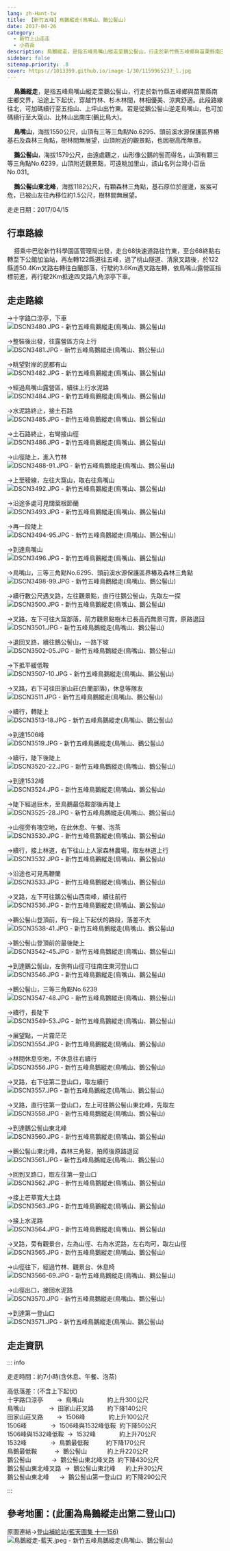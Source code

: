 ```yaml
---
lang: zh-Hant-tw
title: 【新竹五峰】鳥鵝縱走(鳥嘴山、鵝公髻山)
date: 2017-04-26
category: 
  - 新竹上山走走
  - 小百岳
description: 鳥鵝縱走，是指五峰鳥嘴山縱走至鵝公髻山，行走於新竹縣五峰鄉與苗栗縣南庄鄉交界，沿途上下起伏，穿越竹林、杉木林間，林相優美、涼爽舒適。此段路線往北，可加碼續行至五指山、上坪山出竹東。若是從鵝公髻山逆走鳥嘴山，也可加碼續行至大窩山、比林山出南庄(鵝比鳥大)。
sidebar: false
sitemap.priority: .8
cover: https://1013399.github.io/image-1/30/1159965237_l.jpg
---
```


    **鳥鵝縱走**，是指五峰鳥嘴山縱走至鵝公髻山，行走於新竹縣五峰鄉與苗栗縣南庄鄉交界，沿途上下起伏，穿越竹林、杉木林間，林相優美、涼爽舒適。此段路線往北，可加碼續行至五指山、上坪山出竹東。若是從鵝公髻山逆走鳥嘴山，也可加碼續行至大窩山、比林山出南庄(鵝比鳥大)。  

<!-- more -->

    **鳥嘴山**，海拔1550公尺，山頂有三等三角點No.6295、頭前溪水源保護區界樁基石及森林三角點，樹林間無展望，山頂附近的觀景點，也因樹高而無景。  

    **鵝公髻山**，海拔1579公尺，由遠處觀之，山形像公鵝的髻而得名，山頂有顆三等三角點No.6239，山頂附近觀景點，可遠眺加里山，該山名列台灣小百岳No.031。  


    **鵝公髻山東北峰**，海拔1182公尺，有顆森林三角點，基石原位於崖邊，岌岌可危，已被山友往內移位約1.5公尺，樹林間無展望。

走走日期：2017/04/15

## 行車路線
    搭乘中巴從新竹科學園區管理局出發，走台68快速道路往竹東，至台68終點右轉至下公館加油站，再左轉122縣道往五峰，過了桃山隧道、清泉叉路後，於122縣道50.4Km叉路右轉往白蘭部落，行駛約3.6Km遇叉路左轉，依鳥嘴山露營區指標前進，再行駛2Km抵達四叉路八角涼亭下車。

## 走走路線
→十字路口涼亭，下車  
![DSCN3480.JPG - 新竹五峰鳥鵝縱走(鳥嘴山、鵝公髻山)](https://1013399.github.io/image-1/30/1159966732_l.jpg)

→整裝後出發，往露營區方向上行  
![DSCN3481.JPG - 新竹五峰鳥鵝縱走(鳥嘴山、鵝公髻山)](https://1013399.github.io/image-1/30/1159966531_l.jpg)

→眺望對岸的民都有山  
![DSCN3482.JPG - 新竹五峰鳥鵝縱走(鳥嘴山、鵝公髻山)](https://1013399.github.io/image-1/30/1159965418_l.jpg)

→經過鳥嘴山露營區，續往上行水泥路  
![DSCN3484.JPG - 新竹五峰鳥鵝縱走(鳥嘴山、鵝公髻山)](https://1013399.github.io/image-1/30/1159965237_l.jpg)

→水泥路終止，接土石路  
![DSCN3485.JPG - 新竹五峰鳥鵝縱走(鳥嘴山、鵝公髻山)](https://1013399.github.io/image-1/30/1159966734_l.jpg)

→土石路終止，右彎接山徑  
![DSCN3486.JPG - 新竹五峰鳥鵝縱走(鳥嘴山、鵝公髻山)](https://1013399.github.io/image-1/30/1159965532_l.jpg)

→山徑陡上，進入竹林  
![DSCN3488-91.JPG - 新竹五峰鳥鵝縱走(鳥嘴山、鵝公髻山)](https://1013399.github.io/image-1/30/1159965924_l.jpg)

→上至稜線，左往大窩山，取右往鳥嘴山  
![DSCN3492.JPG - 新竹五峰鳥鵝縱走(鳥嘴山、鵝公髻山)](https://1013399.github.io/image-1/30/1159965028_l.jpg)

→沿途多處可見闊葉根節蘭  
![DSCN3493.JPG - 新竹五峰鳥鵝縱走(鳥嘴山、鵝公髻山)](https://1013399.github.io/image-1/30/1159964728_l.jpg)

→再一段陡上  
![DSCN3494-95.JPG - 新竹五峰鳥鵝縱走(鳥嘴山、鵝公髻山)](https://1013399.github.io/image-1/30/1159965420_l.jpg)

→到達鳥嘴山  
![DSCN3496.JPG - 新竹五峰鳥鵝縱走(鳥嘴山、鵝公髻山)](https://1013399.github.io/image-1/30/1159965928_l.jpg)

→鳥嘴山，三等三角點No.6295、頭前溪水源保護區界樁及森林三角點  
![DSCN3498-99.JPG - 新竹五峰鳥鵝縱走(鳥嘴山、鵝公髻山)](https://1013399.github.io/image-1/30/1159965535_l.jpg)

→續行數公尺遇叉路，左往觀景點，直行往鵝公髻山，先取左一探  
![DSCN3500.JPG - 新竹五峰鳥鵝縱走(鳥嘴山、鵝公髻山)](https://1013399.github.io/image-1/30/1159965033_l.jpg)

→叉路，左下可往大窩部落，前方觀景點樹木已長高而無景可賞，原路退回  
![DSCN3501.JPG - 新竹五峰鳥鵝縱走(鳥嘴山、鵝公髻山)](https://1013399.github.io/image-1/30/1159965034_l.jpg)

→退回叉路，續往鵝公髻山，一路下坡  
![DSCN3502-05.JPG - 新竹五峰鳥鵝縱走(鳥嘴山、鵝公髻山)](https://1013399.github.io/image-1/30/1159965932_l.jpg)

→下抵平緩低鞍  
![DSCN3507-10.JPG - 新竹五峰鳥鵝縱走(鳥嘴山、鵝公髻山)](https://1013399.github.io/image-1/30/1159963830_l.jpg)

→叉路，右下可往田家山莊(白蘭部落)，休息等隊友  
![DSCN3511.JPG - 新竹五峰鳥鵝縱走(鳥嘴山、鵝公髻山)](https://1013399.github.io/image-1/30/1159965242_l.jpg)

→續行，轉陡上  
![DSCN3513-18.JPG - 新竹五峰鳥鵝縱走(鳥嘴山、鵝公髻山)](https://1013399.github.io/image-1/30/1159965934_l.jpg)

→到達1506峰  
![DSCN3519.JPG - 新竹五峰鳥鵝縱走(鳥嘴山、鵝公髻山)](https://1013399.github.io/image-1/30/1159964925_l.jpg)

→續行，陡下後陡上  
![DSCN3520-22.JPG - 新竹五峰鳥鵝縱走(鳥嘴山、鵝公髻山)](https://1013399.github.io/image-1/30/1159965245_l.jpg)

→到達1532峰  
![DSCN3524.JPG - 新竹五峰鳥鵝縱走(鳥嘴山、鵝公髻山)](https://1013399.github.io/image-1/30/1159964732_l.jpg)

→陡下經過巨木，至鳥鵝最低鞍部後再陡上  
![DSCN3525-28.JPG - 新竹五峰鳥鵝縱走(鳥嘴山、鵝公髻山)](https://1013399.github.io/image-1/30/1159966741_l.jpg)

→山徑旁有塊空地，在此休息、午餐、泡茶  
![DSCN3530.JPG - 新竹五峰鳥鵝縱走(鳥嘴山、鵝公髻山)](https://1013399.github.io/image-1/30/1159966537_l.jpg)

→續行，接上林道，右下往山上人家森林農場，取左林道上行  
![DSCN3532.JPG - 新竹五峰鳥鵝縱走(鳥嘴山、鵝公髻山)](https://1013399.github.io/image-1/30/1159965733_l.jpg)

→沿途也可見馬鞭蘭  
![DSCN3533.JPG - 新竹五峰鳥鵝縱走(鳥嘴山、鵝公髻山)](https://1013399.github.io/image-1/30/1159964735_l.jpg)

→叉路，左下可往鵝公髻山西南峰，續往前行  
![DSCN3536.JPG - 新竹五峰鳥鵝縱走(鳥嘴山、鵝公髻山)](https://1013399.github.io/image-1/30/1159966746_l.jpg)

→鵝公髻山登頂前，有一段上下起伏的路段，落差不大  
![DSCN3538-41.JPG - 新竹五峰鳥鵝縱走(鳥嘴山、鵝公髻山)](https://1013399.github.io/image-1/30/1159964929_l.jpg)

→鵝公髻山登頂前的最後陡上  
![DSCN3542-45.JPG - 新竹五峰鳥鵝縱走(鳥嘴山、鵝公髻山)](https://1013399.github.io/image-1/30/1159964930_l.jpg)

→到達鵝公髻山，左側有山徑可往南庄東河登山口  
![DSCN3546.JPG - 新竹五峰鳥鵝縱走(鳥嘴山、鵝公髻山)](https://1013399.github.io/image-1/30/1159965734_l.jpg)

→鵝公髻山，三等三角點No.6239  
![DSCN3547-48.JPG - 新竹五峰鳥鵝縱走(鳥嘴山、鵝公髻山)](https://1013399.github.io/image-1/30/1159965622_l.jpg)

→續行，長陡下  
![DSCN3549-53.JPG - 新竹五峰鳥鵝縱走(鳥嘴山、鵝公髻山)](https://1013399.github.io/image-1/30/1159965736_l.jpg)

→展望點，一片霧茫茫  
![DSCN3554.JPG - 新竹五峰鳥鵝縱走(鳥嘴山、鵝公髻山)](https://1013399.github.io/image-1/30/1159965623_l.jpg)

→林間休息空地，不休息往右續行  
![DSCN3556.JPG - 新竹五峰鳥鵝縱走(鳥嘴山、鵝公髻山)](https://1013399.github.io/image-1/30/1159965423_l.jpg)

→叉路，右下往第二登山口，取左續行  
![DSCN3557.JPG - 新竹五峰鳥鵝縱走(鳥嘴山、鵝公髻山)](https://1013399.github.io/image-1/30/1159964739_l.jpg)

→叉路，直行往第一登山口，左上可往鵝公髻山東北峰，先取左  
![DSCN3558.JPG - 新竹五峰鳥鵝縱走(鳥嘴山、鵝公髻山)](https://1013399.github.io/image-1/30/1159965737_l.jpg)

→到達鵝公髻山東北峰  
![DSCN3560.JPG - 新竹五峰鳥鵝縱走(鳥嘴山、鵝公髻山)](https://1013399.github.io/image-1/30/1159964740_l.jpg)

→鵝公髻山東北峰，森林三角點，拍照後原路退回  
![DSCN3561.JPG - 新竹五峰鳥鵝縱走(鳥嘴山、鵝公髻山)](https://1013399.github.io/image-1/30/1159964741_l.jpg)

→回到叉路口，取左往第一登山口  
![DSCN3562.JPG - 新竹五峰鳥鵝縱走(鳥嘴山、鵝公髻山)](https://1013399.github.io/image-1/30/1159964931_l.jpg)

→接上芒草寬大土路  
![DSCN3563.JPG - 新竹五峰鳥鵝縱走(鳥嘴山、鵝公髻山)](https://1013399.github.io/image-1/30/1159965624_l.jpg)

→接上水泥路  
![DSCN3564.JPG - 新竹五峰鳥鵝縱走(鳥嘴山、鵝公髻山)](https://1013399.github.io/image-1/30/1159964932_l.jpg)

→叉路，旁有觀景台，左為山徑、右為水泥路，左右均可，取左山徑  
![DSCN3565.JPG - 新竹五峰鳥鵝縱走(鳥嘴山、鵝公髻山)](https://1013399.github.io/image-1/30/1159965425_l.jpg)

→山徑往下，經過竹林、觀景台、休息椅  
![DSCN3566-69.JPG - 新竹五峰鳥鵝縱走(鳥嘴山、鵝公髻山)](https://1013399.github.io/image-1/30/1159965246_l.jpg)

→山徑出口，接回水泥路  
![DSCN3570.JPG - 新竹五峰鳥鵝縱走(鳥嘴山、鵝公髻山)](https://1013399.github.io/image-1/30/1159965314_l.jpg)

→到達第一登山口  
![DSCN3571.JPG - 新竹五峰鳥鵝縱走(鳥嘴山、鵝公髻山)](https://1013399.github.io/image-1/30/1159965428_l.jpg)


## 走走資訊
::: info

走走時間：約7小時(含休息、午餐、泡茶)

高低落差：(不含上下起伏)  
十字路口涼亭        →  鳥嘴山              約上升300公尺  
鳥嘴山              →  田家山莊叉路        約下降140公尺  
田家山莊叉路        →  1506峰              約上升100公尺  
1506峰              →  1506峰與1532峰低鞍  約下降50公尺  
1506峰與1532峰低鞍  →  1532峰              約上升70公尺  
1532峰              →  鳥鵝最低鞍          約下降170公尺  
鳥鵝最低鞍          →  鵝公髻山            約上升220公尺  
鵝公髻山            →  鵝公髻山東北峰叉路  約下降430公尺  
鵝公髻山東北峰叉路  →  鵝公髻山東北峰      約上升30公尺  
鵝公髻山東北峰      →  鵝公髻山第一登山口  約下降290公尺

:::

## 參考地圖：(此圖為鳥鵝縱走出第二登山口)  
原圖連結→[登山補給站(藍天圖集 十一156)](http://59.120.215.226/thread-39911a7e-6016-e611-80c2-901b0e54a4e6.html)  
![鳥鵝縱走-藍天.jpeg - 新竹五峰鳥鵝縱走(鳥嘴山、鵝公髻山)](https://1013399.github.io/image-1/30/1159965943_l.jpg)